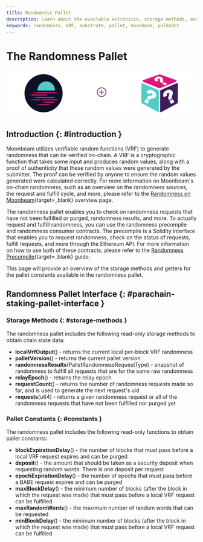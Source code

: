 ```yaml
---
title: Randomness Pallet
description: Learn about the available extrinsics, storage methods, and constants in the randomness pallet on Moonbeam to retrieve data on randomness requests and results.
keywords: randomness, VRF, substrate, pallet, moonbeam, polkadot
---
```


# The Randomness Pallet

![Randomness Moonbeam Banner](/images/builders/pallets-precompiles/pallets/randomness-banner.png)

## Introduction {: #introduction }

Moonbeam utilizes verifiable random functions (VRF) to generate randomness that can be verified on-chain. A VRF is a cryptographic function that takes some input and produces random values, along with a proof of authenticity that these random values were generated by the submitter. The proof can be verified by anyone to ensure the random values generated were calculated correctly. For more information on Moonbeam's on-chain randomness, such as an overview on the randomness sources, the request and fulfill cycle, and more, please refer to the [Randomness on Moonbeam](/learn/features/randomness){target=_blank} overview page.

The randomness pallet enables you to check on randomness requests that have not been fulfilled or purged, randomness results, and more. To actually request and fulfill randomness, you can use the randomness precompile and randomness consumer contracts. The precompile is a Solidity interface that enables you to request randomness, check on the status of requests, fulfill requests, and more through the Ethereum API. For more information on how to use both of these contracts, please refer to the [Randomness Precompile](/builders/pallets-precompiles/precompiles/randomness){target=_blank} guide.

This page will provide an overview of the storage methods and getters for the pallet constants available in the randomness pallet.

## Randomness Pallet Interface {: #parachain-staking-pallet-interface }

### Storage Methods {: #storage-methods }

The randomness pallet includes the following read-only storage methods to obtain chain state data:

- **localVrfOutput**() - returns the current local per-block VRF randomness
- **palletVersion**() - returns the current pallet version
- **randomnessResults**(PalletRandomnessRequestType) - snapshot of randomness to fulfill all requests that are for the same raw randomness
- **relayEpoch**() - returns the relay epoch
- **requestCount**() - returns the number of randomness requests made so far, and is used to generate the next request's uid
- **requests**(u64) - returns a given randomness request or all of the randomness requests that have not been fulfilled nor purged yet

### Pallet Constants {: #constants }

The randomness pallet includes the following read-only functions to obtain pallet constants:

- **blockExpirationDelay**() - the number of blocks that must pass before a local VRF request expires and can be purged
- **deposit**() - the amount that should be taken as a security deposit when requesting random words. There is one deposit per request
- **epochExpirationDelay**() - the number of epochs that must pass before a BABE request expires and can be purged
- **maxBlockDelay**() - the minimum number of blocks (after the block in which the request was made) that must pass before a local VRF request can be fulfilled
- **maxRandomWords**() - the maximum number of random words that can be requested
- **minBlockDelay**() - the minimum number of blocks (after the block in which the request was made) that must pass before a local VRF request can be fulfilled
